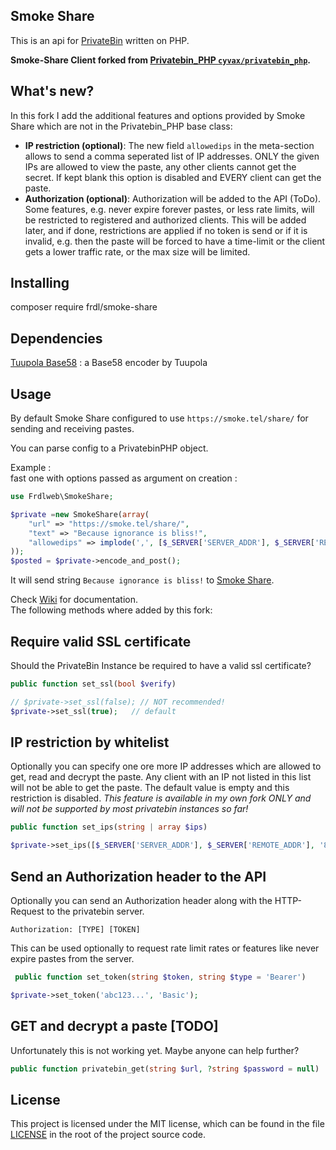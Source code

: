 Smoke Share
-----

This is an api for [PrivateBin](https://github.com/PrivateBin/PrivateBin/) written on PHP.

**Smoke-Share Client forked from [Privatebin_PHP `cyvax/privatebin_php`](https://github.com/cyvax/Privatebin_PHP).**

What's new?
-----
In this fork I add the additional features and options provided by Smoke Share which are not in the Privatebin_PHP base class:
+ **IP restriction (optional)**: The new field `allowedips` in the meta-section allows to send a comma seperated list of IP addresses.
  ONLY the given IPs are allowed to view the paste, any other clients cannot get the secret.
 If kept blank this option is disabled and  EVERY client can get the paste.
+ **Authorization (optional)**: Authorization will be added to the API (ToDo).
  Some features, e.g. never expire forever pastes, or less rate limits, will be restricted to registered and authorized clients.
  This will be added later, and if done, restrictions are applied if no token is send or if it is invalid, e.g. then the paste will be
  forced to have a time-limit or the client gets a lower traffic rate, or the max size will be limited.

Installing
-----
composer require frdl/smoke-share

Dependencies
-----
[Tuupola Base58](https://github.com/tuupola/base58) : a Base58 encoder by Tuupola

Usage
-----
By default Smoke Share configured to use `https://smoke.tel/share/` for sending and receiving pastes.

You can parse config to a PrivatebinPHP object.

Example :<br>
fast one with options passed as argument on creation : 
```php
use Frdlweb\SmokeShare;

$private =new SmokeShare(array(
    "url" => "https://smoke.tel/share/",
    "text" => "Because ignorance is bliss!",
    "allowedips" => implode(',', [$_SERVER['SERVER_ADDR'], $_SERVER['REMOTE_ADDR']]),
));
$posted = $private->encode_and_post();
```
It will send string `Because ignorance is bliss!` to [Smoke Share](https://smoke.tel/share/).

Check [Wiki](https://github.com/cyvax/Privatebin_PHP/wiki) for documentation.<br>
The following methods where added by this fork:

Require valid SSL certificate
-----
Should the PrivateBin Instance be required to have a valid ssl certificate?
```php
public function set_ssl(bool $verify)
```
```php
// $private->set_ssl(false); // NOT recommended!
$private->set_ssl(true);   // default
```

IP restriction by whitelist
-----
Optionally you can specify one ore more IP addresses which are allowed to get, read and decrypt the paste.
Any client with an IP not listed in this list will not be able to get the paste.
The default value is empty and this restriction is disabled.
*This feature is available in my own fork ONLY and will not be supported by most privatebin instances so far!*
```php
public function set_ips(string | array $ips)
```
```php
$private->set_ips([$_SERVER['SERVER_ADDR'], $_SERVER['REMOTE_ADDR'], '8.8.8.8', 'IP of authorized reciever, invalid IPs are ignored']);  
```

Send an Authorization header to the API
-----
Optionally you can send an Authorization header along with the HTTP-Request to the privatebin server.
```
Authorization: [TYPE] [TOKEN]
```
This can be used optionally to request rate limit rates or features like never expire pastes from the server.

```php
 public function set_token(string $token, string $type = 'Bearer')
```
```php
$private->set_token('abc123...', 'Basic');  
```

GET and decrypt a paste [TODO]
-----
Unfortunately this is not working yet. Maybe anyone can help further?
```php
public function privatebin_get(string $url, ?string $password = null)
```


License
-------
This project is licensed under the MIT license, which can be found in the file
[LICENSE](https://github.com/cyvax/Privatebin_PHP/blob/master/LICENSE) in the root of the project source code.
